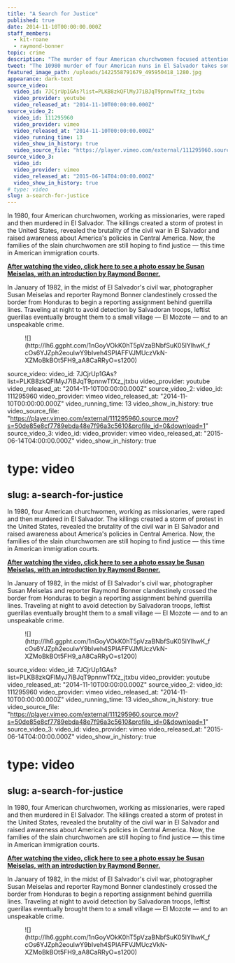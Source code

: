```yaml
---
title: "A Search for Justice"
published: true
date: 2014-11-10T00:00:00.000Z
staff_members:
  - kit-roane
  - raymond-bonner
topic: crime
description: "The murder of four American churchwomen focused attention on the United States' involvement in El Salvador. Nearly 35 years later, the case continues to take surprising turns."
tweet: "The 10980 murder of four American nuns in El Salvador takes some surprising turns."
featured_image_path: /uploads/1422558791679_495950418_1280.jpg
appearance: dark-text
source_video:
  video_id: 7JCjrUp1GAs?list=PLKB8zkQFlMyJ7iBJqT9pnnwTfXz_jtxbu
  video_provider: youtube
  video_released_at: "2014-11-10T00:00:00.000Z"
source_video_2:
  video_id: 111295960
  video_provider: vimeo
  video_released_at: "2014-11-10T00:00:00.000Z"
  video_running_time: 13
  video_show_in_history: true
  video_source_file: "https://player.vimeo.com/external/111295960.source.mov?s=50de85e8cf7789ebda48e7f96a3c5610&profile_id=0&download=1"
source_video_3:
  video_id:
  video_provider: vimeo
  video_released_at: "2015-06-14T04:00:00.000Z"
  video_show_in_history: true
# type: video
slug: a-search-for-justice
---
```


In 1980, four American churchwomen, working as missionaries, were raped and then murdered in El Salvador. The killings created a storm of protest in the United States, revealed the brutality of the civil war in El Salvador and raised awareness about America's policies in Central America. Now, the families of the slain churchwomen are still hoping to find justice — this time in American immigration courts.

**[After watching the video, click here to see a photo essay be Susan Meiselas, with an introduction by Raymond Bonner.](/reports/remembrance-of-a-massacre-el-mozote/)**

In January of 1982, in the midst of El Salvador's civil war, photographer Susan Meiselas and reporter Raymond Bonner clandestinely crossed the border from Honduras to begin a reporting assignment behind guerrilla lines. Traveling at night to avoid detection by Salvadoran troops, leftist guerillas eventually brought them to a small village — El Mozote — and to an unspeakable crime.

<figure data-type="image">![](http://lh6.ggpht.com/1nGoyVOkK0hT5pVzaBNbfSuK05lYlhwK_fcOs6YJZph2eoulwY9bIveh4SPIAFFVJMUczVkN-XZMoBkBOt5FH9_aA8CaRRyO=s1200)</figure>

source_video:
  video_id: 7JCjrUp1GAs?list=PLKB8zkQFlMyJ7iBJqT9pnnwTfXz_jtxbu
  video_provider: youtube
  video_released_at: "2014-11-10T00:00:00.000Z"
source_video_2:
  video_id: 111295960
  video_provider: vimeo
  video_released_at: "2014-11-10T00:00:00.000Z"
  video_running_time: 13
  video_show_in_history: true
  video_source_file: "https://player.vimeo.com/external/111295960.source.mov?s=50de85e8cf7789ebda48e7f96a3c5610&profile_id=0&download=1"
source_video_3:
  video_id:
  video_provider: vimeo
  video_released_at: "2015-06-14T04:00:00.000Z"
  video_show_in_history: true
# type: video
slug: a-search-for-justice
---

In 1980, four American churchwomen, working as missionaries, were raped and then murdered in El Salvador. The killings created a storm of protest in the United States, revealed the brutality of the civil war in El Salvador and raised awareness about America's policies in Central America. Now, the families of the slain churchwomen are still hoping to find justice — this time in American immigration courts.

**[After watching the video, click here to see a photo essay be Susan Meiselas, with an introduction by Raymond Bonner.](/reports/remembrance-of-a-massacre-el-mozote/)**

In January of 1982, in the midst of El Salvador's civil war, photographer Susan Meiselas and reporter Raymond Bonner clandestinely crossed the border from Honduras to begin a reporting assignment behind guerrilla lines. Traveling at night to avoid detection by Salvadoran troops, leftist guerillas eventually brought them to a small village — El Mozote — and to an unspeakable crime.

<figure data-type="image">![](http://lh6.ggpht.com/1nGoyVOkK0hT5pVzaBNbfSuK05lYlhwK_fcOs6YJZph2eoulwY9bIveh4SPIAFFVJMUczVkN-XZMoBkBOt5FH9_aA8CaRRyO=s1200)</figure>

source_video:
  video_id: 7JCjrUp1GAs?list=PLKB8zkQFlMyJ7iBJqT9pnnwTfXz_jtxbu
  video_provider: youtube
  video_released_at: "2014-11-10T00:00:00.000Z"
source_video_2:
  video_id: 111295960
  video_provider: vimeo
  video_released_at: "2014-11-10T00:00:00.000Z"
  video_running_time: 13
  video_show_in_history: true
  video_source_file: "https://player.vimeo.com/external/111295960.source.mov?s=50de85e8cf7789ebda48e7f96a3c5610&profile_id=0&download=1"
source_video_3:
  video_id:
  video_provider: vimeo
  video_released_at: "2015-06-14T04:00:00.000Z"
  video_show_in_history: true
# type: video
slug: a-search-for-justice
---

In 1980, four American churchwomen, working as missionaries, were raped and then murdered in El Salvador. The killings created a storm of protest in the United States, revealed the brutality of the civil war in El Salvador and raised awareness about America's policies in Central America. Now, the families of the slain churchwomen are still hoping to find justice — this time in American immigration courts.

**[After watching the video, click here to see a photo essay be Susan Meiselas, with an introduction by Raymond Bonner.](/reports/remembrance-of-a-massacre-el-mozote/)**

In January of 1982, in the midst of El Salvador's civil war, photographer Susan Meiselas and reporter Raymond Bonner clandestinely crossed the border from Honduras to begin a reporting assignment behind guerrilla lines. Traveling at night to avoid detection by Salvadoran troops, leftist guerillas eventually brought them to a small village — El Mozote — and to an unspeakable crime.

<figure data-type="image">![](http://lh6.ggpht.com/1nGoyVOkK0hT5pVzaBNbfSuK05lYlhwK_fcOs6YJZph2eoulwY9bIveh4SPIAFFVJMUczVkN-XZMoBkBOt5FH9_aA8CaRRyO=s1200)</figure>

